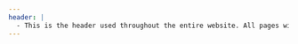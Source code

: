 ```yaml
---
header: |
  - This is the header used throughout the entire website. All pages will have this at the very top to help navigate through the site.
---
```


